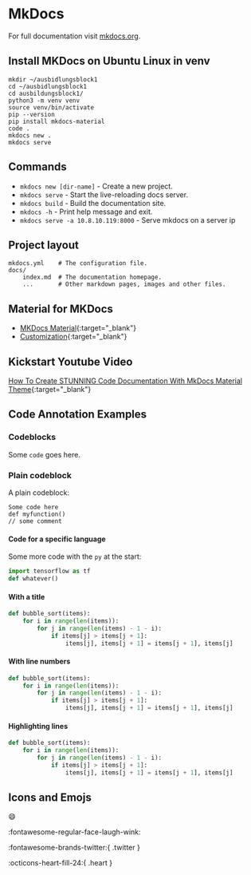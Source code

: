 # MkDocs

For full documentation visit [mkdocs.org](https://www.mkdocs.org).

## Install MKDocs on Ubuntu Linux in venv

```
mkdir ~/ausbidlungsblock1
cd ~/ausbidlungsblock1
cd ausbildungsblock1/
python3 -m venv venv
source venv/bin/activate
pip --version
pip install mkdocs-material
code .
mkdocs new .
mkdocs serve
```

## Commands

* `mkdocs new [dir-name]` - Create a new project.
* `mkdocs serve` - Start the live-reloading docs server.
* `mkdocs build` - Build the documentation site.
* `mkdocs -h` - Print help message and exit.
* `mkdocs serve -a 10.8.10.119:8000` - Serve mkdocs on a server ip

## Project layout

    mkdocs.yml    # The configuration file.
    docs/
        index.md  # The documentation homepage.
        ...       # Other markdown pages, images and other files.


## Material for MKDocs

- [MKDocs Material](https://squidfunk.github.io/mkdocs-material/){:target="_blank"}
- [Customization](https://squidfunk.github.io/mkdocs-material/customization/){:target="_blank"}

## Kickstart Youtube Video

[How To Create STUNNING Code Documentation With MkDocs Material Theme](https://www.youtube.com/watch?v=Q-YA_dA8C20){:target="_blank"}

## Code Annotation Examples

### Codeblocks

Some `code` goes here.

### Plain codeblock

A plain codeblock:

```
Some code here
def myfunction()
// some comment
```

#### Code for a specific language

Some more code with the `py` at the start:

``` py
import tensorflow as tf
def whatever()
```

#### With a title

``` py title="bubble_sort.py"
def bubble_sort(items):
    for i in range(len(items)):
        for j in range(len(items) - 1 - i):
            if items[j] > items[j + 1]:
                items[j], items[j + 1] = items[j + 1], items[j]
```

#### With line numbers

``` py linenums="1"
def bubble_sort(items):
    for i in range(len(items)):
        for j in range(len(items) - 1 - i):
            if items[j] > items[j + 1]:
                items[j], items[j + 1] = items[j + 1], items[j]
```

#### Highlighting lines

``` py hl_lines="2 3"
def bubble_sort(items):
    for i in range(len(items)):
        for j in range(len(items) - 1 - i):
            if items[j] > items[j + 1]:
                items[j], items[j + 1] = items[j + 1], items[j]
```

## Icons and Emojs

:smile: 

:fontawesome-regular-face-laugh-wink:

:fontawesome-brands-twitter:{ .twitter }

:octicons-heart-fill-24:{ .heart }


